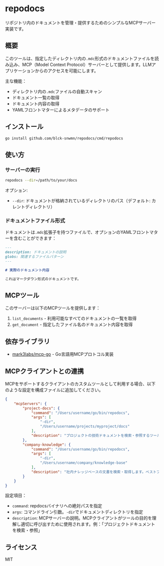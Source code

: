 # repodocs

リポジトリ内のドキュメントを管理・提供するためのシンプルなMCPサーバー実装です。

## 概要

このツールは、指定したディレクトリ内の`.mdc`形式のドキュメントファイルを読み込み、MCP（Model Context Protocol）サーバーとして提供します。LLMアプリケーションからのアクセスを可能にします。

主な機能：
- ディレクトリ内の`.mdc`ファイルの自動スキャン
- ドキュメント一覧の取得
- ドキュメント内容の取得
- YAMLフロントマターによるメタデータのサポート

## インストール

```bash
go install github.com/blck-snwmn/repodocs/cmd/repodocs
```

## 使い方

### サーバーの実行

```bash
repodocs --dir=/path/to/your/docs
```

オプション:
- `--dir`: ドキュメントが格納されているディレクトリのパス（デフォルト: カレントディレクトリ）

### ドキュメントファイル形式

ドキュメントは`.mdc`拡張子を持つファイルで、オプションのYAMLフロントマターを含むことができます：

```md
---
description: ドキュメントの説明
globs: 関連するファイルパターン
---

# 実際のドキュメント内容

これはマークダウン形式のドキュメントです。
```

## MCPツール

このサーバーは以下のMCPツールを提供します：

1. `list_documents` - 利用可能なすべてのドキュメントの一覧を取得
2. `get_document` - 指定したファイル名のドキュメント内容を取得

## 依存ライブラリ

- [mark3labs/mcp-go](https://github.com/mark3labs/mcp-go) - Go言語用MCPプロトコル実装

## MCPクライアントとの連携

MCPをサポートするクライアントのカスタムツールとして利用する場合、以下のような設定を構成ファイルに追加してください。

```json
{
    "mcpServers": {
        "project-docs": {
            "command": "/Users/username/go/bin/repodocs",
            "args": [
                "-dir",
                "/Users/username/projects/myproject/docs"
            ],
            "description": "プロジェクトの技術ドキュメントを検索・参照するツール。設計仕様書、API仕様、運用手順などが含まれています。"
        },
        "company-knowledge": {
            "command": "/Users/username/go/bin/repodocs",
            "args": [
                "-dir",
                "/Users/username/company/knowledge-base"
            ],
            "description": "社内ナレッジベースの文書を検索・取得します。ベストプラクティスやトラブルシューティングガイドが含まれています。"
        }
    }
}
```

設定項目：
- `command`: repdocsバイナリへの絶対パスを指定
- `args`: コマンドライン引数。`-dir`でドキュメントディレクトリを指定
- `description`: MCPサーバーの説明。MCPクライアントがツールの目的を理解し適切に呼び出すために使用されます。例：「プロジェクトドキュメントを検索・参照」

## ライセンス

MIT 